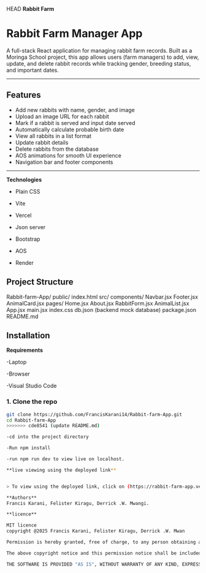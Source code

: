  HEAD
**Rabbit Farm**

#  Rabbit Farm Manager App

A full-stack React application for managing rabbit farm records. Built as a Moringa School project, this app allows users (farm managers) to add, view, update, and delete rabbit records while tracking gender, breeding status, and important dates.

---

##  Features

-  Add new rabbits with name, gender, and image
-  Upload an image URL for each rabbit
-  Mark if a rabbit is served and input date served
-  Automatically calculate probable birth date
-  View all rabbits in a list format
-  Update rabbit details
-  Delete rabbits from the database
-  AOS animations for smooth UI experience
-  Navigation bar and footer components

---

**Technologies**

- Plain CSS

- Vite

- Vercel

- Json server

- Bootstrap

- AOS

- Render


##  Project Structure
Rabbit-farm-App/
 public/
index.html
 src/
components/
 Navbar.jsx
 Footer.jsx
 AnimalCard.jsx
 pages/
Home.jsx
About.jsx
RabbitForm.jsx
AnimalList.jsx
 App.jsx
main.jsx
 index.css
 db.json (backend mock database)
package.json
README.md

## Installation

**Requirements**

-Laptop

-Browser

-Visual Studio Code



### 1. Clone the repo

```bash
git clone https://github.com/FrancisKarani14/Rabbit-farm-App.git
cd Rabbit-farm-App
>>>>>>> cde8541 (update README.md)

-cd into the project directory

-Run npm install

-run npm run dev to view live on localhost.

**live viewing using the deployed link**


> To view using the deployed link, click on (https://rabbit-farm-app.vercel.app/) to open a new tab on your browser.

**Authors**
Francis Karani, Felister Kiragu, Derrick .W. Mwangi.

**licence**

MIT licence
copyright @2025 Francis Karani, Felister Kiragu, Derrick .W. Mwan

Permission is hereby granted, free of charge, to any person obtaining a copy of this software and associated documentation files (the "Software"), to deal in the Software without restriction, including without limitation the rights to use, copy, modify, merge, publish, distribute, sublicense, and/or sell copies of the Software, and to permit persons to whom the Software is furnished to do so, subject to the following conditions:

The above copyright notice and this permission notice shall be included in all copies or substantial portions of the Software.

THE SOFTWARE IS PROVIDED "AS IS", WITHOUT WARRANTY OF ANY KIND, EXPRESS OR IMPLIED, INCLUDING BUT NOT LIMITED TO THE WARRANTIES OF MERCHANTABILITY, FITNESS FOR A PARTICULAR PURPOSE AND NONINFRINGEMENT. IN NO EVENT SHALL THE AUTHORS OR COPYRIGHT HOLDERS BE LIABLE FOR ANY CLAIM, DAMAGES OR OTHER LIABILITY, WHETHER IN AN ACTION OF CONTRACT, TORT OR OTHERWISE, ARISING FROM, OUT OF OR IN CONNECTION WITH THE SOFTWARE OR THE USE OR OTHER DEALINGS IN THE SOFTWARE.



